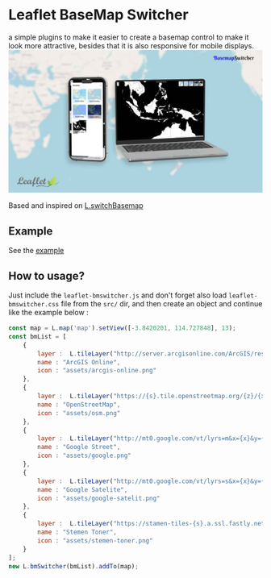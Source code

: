 # Leaflet BaseMap Switcher
a simple plugins to make it easier to create a basemap control to make it look more attractive, besides that it is also responsive for mobile displays.
![Leaflet BaseMap Switcher](thumbnail.jpg)

Based and inspired on [L.switchBasemap](https://github.com/clavijojuan/L.switchBasemap)
## Example
See the [example](https://as-shiddiq.github.io/leaflet-bmswitcher/example/index.html)

## How to usage?
Just include the `leaflet-bmswitcher.js` and don't forget also load `leaflet-bmswitcher.css` file from the `src/` dir, and then create an object and continue like the example below :
```js
const map = L.map('map').setView([-3.8420201, 114.727848], 13);
const bmList = [
	{
		layer :  L.tileLayer("http://server.arcgisonline.com/ArcGIS/rest/services/World_Street_Map/MapServer/tile/{z}/{y}/{x}.png",{attribution:"Map data © <a href=\\\"http://openstreetmap.org\\\">OpenStreetMap</a> contributors"}).addTo(map),
		name : "ArcGIS Online",
		icon : "assets/arcgis-online.png"
    },
	{
		layer :  L.tileLayer("https://{s}.tile.openstreetmap.org/{z}/{x}/{y}.png",{attribution:"&copy; <a href=\\\"https://www.openstreetmap.org/copyright\\\">OpenStreetMap</a> contributors"}),
		name : "OpenStreetMap",
		icon : "assets/osm.png"
    },
	{
		layer :  L.tileLayer("http://mt0.google.com/vt/lyrs=m&x={x}&y={y}&z={z}",{attribution:"Map data © <a href=\\\"http://openstreetmap.org\\\">OpenStreetMap</a> contributors"}),
		name : "Google Street",
		icon : "assets/google.png"
    },
	{
		layer :  L.tileLayer("http://mt0.google.com/vt/lyrs=s&x={x}&y={y}&z={z}",{attribution:"Map data © <a href=\\\"http://openstreetmap.org\\\">OpenStreetMap</a> contributors"}),
		name : "Google Satelite",
		icon : "assets/google-satelit.png"
    },
	{
		layer :  L.tileLayer("https://stamen-tiles-{s}.a.ssl.fastly.net/toner-background/{z}/{x}/{y}{r}.png",{attribution:"Map tiles by <a href=\"http://stamen.com\">Stamen Design</a>, <a href=\"http://creativecommons.org/licenses/by/3.0\">CC BY 3.0</a> &mdash; Map data &copy; <a href=\"https://www.openstreetmap.org/copyright\">OpenStreetMap</a> contributors"}),
		name : "Stemen Toner",
		icon : "assets/stemen-toner.png"
    }
];
new L.bmSwitcher(bmList).addTo(map);
```